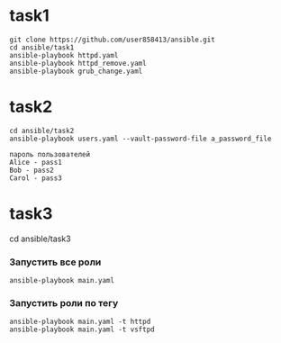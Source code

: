 # task1

```
git clone https://github.com/user858413/ansible.git
cd ansible/task1
ansible-playbook httpd.yaml
ansible-playbook httpd_remove.yaml
ansible-playbook grub_change.yaml
```
# task2

```
cd ansible/task2
ansible-playbook users.yaml --vault-password-file a_password_file

пароль пользователей 
Alice - pass1
Bob - pass2
Carol - pass3
```
# task3

cd ansible/task3

### Запустить все роли

```
ansible-playbook main.yaml
```

### Запустить роли по тегу
```
ansible-playbook main.yaml -t httpd
ansible-playbook main.yaml -t vsftpd
```